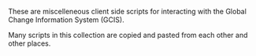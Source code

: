 These are miscelleneous client side scripts for interacting with the Global Change Information System (GCIS).

Many scripts in this collection are copied and pasted from each other and other places.


